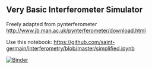 ## Very Basic Interferometer Simulator

Freely adapted from pynterferometer http://www.jb.man.ac.uk/pynterferometer/download.html

Use this notebook: https://github.com/saint-germain/interferometry/blob/master/simplified.ipynb

[![Binder](https://mybinder.org/badge.svg)](https://beta.mybinder.org/v2/gh/saint-germain/Interferometry/master?filepath=InterferometrySimulator.ipynb)
